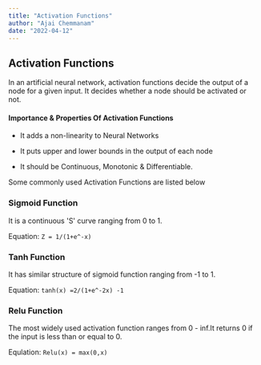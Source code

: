 ```yaml
---
title: "Activation Functions"
author: "Ajai Chemmanam"
date: "2022-04-12"
---
```


## Activation Functions

In an artificial neural network, activation functions decide the output of a node for a given input. It decides whether a node should be activated or not.

#### Importance & Properties Of Activation Functions

- It adds a non-linearity to Neural Networks

- It puts upper and lower bounds in the output of each node

- It should be Continuous, Monotonic & Differentiable.

Some commonly used Activation Functions are listed below

### Sigmoid Function

It is a continuous 'S' curve ranging from 0 to 1.

Equation: `Z = 1/(1+e^-x)`

### Tanh Function

It has similar structure of sigmoid function ranging from -1 to 1.

Equation: `tanh(x) =2/(1+e^-2x) -1`

### Relu Function

The most widely used activation function ranges from 0 - inf.It returns 0 if the input is less than or equal to 0.

Equlation: `Relu(x) = max(0,x)`
